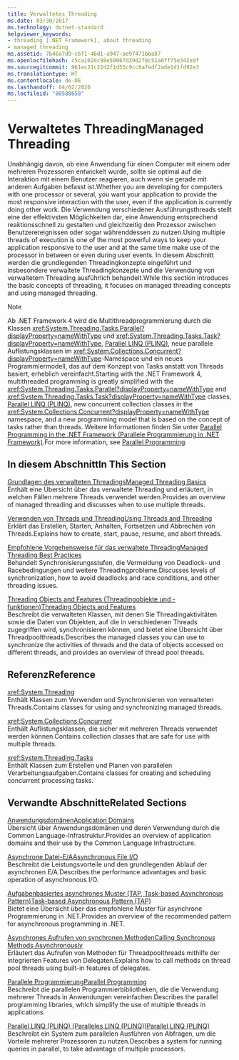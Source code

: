 ```yaml
---
title: Verwaltetes Threading
ms.date: 03/30/2017
ms.technology: dotnet-standard
helpviewer_keywords:
- threading [.NET Framework], about threading
- managed threading
ms.assetid: 7b46a7d9-c6f1-46d1-a947-ae97471bba87
ms.openlocfilehash: c5ca102dc98e50067d39d2f0c51a6ff75e342e9f
ms.sourcegitcommit: 961ec21c22d2f1d55c9cc8a7edf2ade1d1fd92e3
ms.translationtype: HT
ms.contentlocale: de-DE
ms.lasthandoff: 04/02/2020
ms.locfileid: "80588658"
---
```

# <a name="managed-threading"></a><span data-ttu-id="756e5-102">Verwaltetes Threading</span><span class="sxs-lookup"><span data-stu-id="756e5-102">Managed Threading</span></span>
<span data-ttu-id="756e5-103">Unabhängig davon, ob eine Anwendung für einen Computer mit einem oder mehreren Prozessoren entwickelt wurde, sollte sie optimal auf die Interaktion mit einem Benutzer reagieren, auch wenn sie gerade mit anderen Aufgaben befasst ist.</span><span class="sxs-lookup"><span data-stu-id="756e5-103">Whether you are developing for computers with one processor or several, you want your application to provide the most responsive interaction with the user, even if the application is currently doing other work.</span></span> <span data-ttu-id="756e5-104">Die Verwendung verschiedener Ausführungsthreads stellt eine der effektivsten Möglichkeiten dar, eine Anwendung entsprechend reaktionsschnell zu gestalten und gleichzeitig den Prozessor zwischen Benutzerereignissen oder sogar währenddessen zu nutzen.</span><span class="sxs-lookup"><span data-stu-id="756e5-104">Using multiple threads of execution is one of the most powerful ways to keep your application responsive to the user and at the same time make use of the processor in between or even during user events.</span></span> <span data-ttu-id="756e5-105">In diesem Abschnitt werden die grundlegenden Threadingkonzepte eingeführt und insbesondere verwaltete Threadingkonzepte und die Verwendung von verwaltetem Threading ausführlich behandelt.</span><span class="sxs-lookup"><span data-stu-id="756e5-105">While this section introduces the basic concepts of threading, it focuses on managed threading concepts and using managed threading.</span></span>  
  
> [!NOTE]
> <span data-ttu-id="756e5-106">Ab .NET Framework 4 wird die Multithreadprogrammierung durch die Klassen <xref:System.Threading.Tasks.Parallel?displayProperty=nameWithType> und <xref:System.Threading.Tasks.Task?displayProperty=nameWithType>, [Parallel LINQ (PLINQ)](../../../docs/standard/parallel-programming/introduction-to-plinq.md), neue parallele Auflistungsklassen im <xref:System.Collections.Concurrent?displayProperty=nameWithType>-Namespace und ein neues Programmiermodell, das auf dem Konzept von Tasks anstatt von Threads basiert, erheblich vereinfacht.</span><span class="sxs-lookup"><span data-stu-id="756e5-106">Starting with the .NET Framework 4, multithreaded programming is greatly simplified with the <xref:System.Threading.Tasks.Parallel?displayProperty=nameWithType> and <xref:System.Threading.Tasks.Task?displayProperty=nameWithType> classes, [Parallel LINQ (PLINQ)](../../../docs/standard/parallel-programming/introduction-to-plinq.md), new concurrent collection classes in the <xref:System.Collections.Concurrent?displayProperty=nameWithType> namespace, and a new programming model that is based on the concept of tasks rather than threads.</span></span> <span data-ttu-id="756e5-107">Weitere Informationen finden Sie unter [Parallel Programming in the .NET Framework (Parallele Programmierung in .NET Framework)](../../../docs/standard/parallel-programming/index.md).</span><span class="sxs-lookup"><span data-stu-id="756e5-107">For more information, see [Parallel Programming](../../../docs/standard/parallel-programming/index.md).</span></span>  
  
## <a name="in-this-section"></a><span data-ttu-id="756e5-108">In diesem Abschnitt</span><span class="sxs-lookup"><span data-stu-id="756e5-108">In This Section</span></span>  
 [<span data-ttu-id="756e5-109">Grundlagen des verwalteten Threadings</span><span class="sxs-lookup"><span data-stu-id="756e5-109">Managed Threading Basics</span></span>](../../../docs/standard/threading/managed-threading-basics.md)  
 <span data-ttu-id="756e5-110">Enthält eine Übersicht über das verwaltete Threading und erläutert, in welchen Fällen mehrere Threads verwendet werden.</span><span class="sxs-lookup"><span data-stu-id="756e5-110">Provides an overview of managed threading and discusses when to use multiple threads.</span></span>  
  
 [<span data-ttu-id="756e5-111">Verwenden von Threads und Threading</span><span class="sxs-lookup"><span data-stu-id="756e5-111">Using Threads and Threading</span></span>](../../../docs/standard/threading/using-threads-and-threading.md)  
 <span data-ttu-id="756e5-112">Erklärt das Erstellen, Starten, Anhalten, Fortsetzen und Abbrechen von Threads.</span><span class="sxs-lookup"><span data-stu-id="756e5-112">Explains how to create, start, pause, resume, and abort threads.</span></span>  
  
 [<span data-ttu-id="756e5-113">Empfohlene Vorgehensweise für das verwaltete Threading</span><span class="sxs-lookup"><span data-stu-id="756e5-113">Managed Threading Best Practices</span></span>](../../../docs/standard/threading/managed-threading-best-practices.md)  
 <span data-ttu-id="756e5-114">Behandelt Synchronisierungsstufen, die Vermeidung von Deadlock- und Racebedingungen und weitere Threadingprobleme.</span><span class="sxs-lookup"><span data-stu-id="756e5-114">Discusses levels of synchronization, how to avoid deadlocks and race conditions, and other threading issues.</span></span>  
  
 [<span data-ttu-id="756e5-115">Threading Objects and Features (Threadingobjekte und -funktionen)</span><span class="sxs-lookup"><span data-stu-id="756e5-115">Threading Objects and Features</span></span>](../../../docs/standard/threading/threading-objects-and-features.md)  
 <span data-ttu-id="756e5-116">Beschreibt die verwalteten Klassen, mit denen Sie Threadingaktivitäten sowie die Daten von Objekten, auf die in verschiedenen Threads zugegriffen wird, synchronisieren können, und bietet eine Übersicht über Threadpoolthreads.</span><span class="sxs-lookup"><span data-stu-id="756e5-116">Describes the managed classes you can use to synchronize the activities of threads and the data of objects accessed on different threads, and provides an overview of thread pool threads.</span></span>  
  
## <a name="reference"></a><span data-ttu-id="756e5-117">Referenz</span><span class="sxs-lookup"><span data-stu-id="756e5-117">Reference</span></span>  
 <xref:System.Threading>  
 <span data-ttu-id="756e5-118">Enthält Klassen zum Verwenden und Synchronisieren von verwalteten Threads.</span><span class="sxs-lookup"><span data-stu-id="756e5-118">Contains classes for using and synchronizing managed threads.</span></span>  
  
 <xref:System.Collections.Concurrent>  
 <span data-ttu-id="756e5-119">Enthält Auflistungsklassen, die sicher mit mehreren Threads verwendet werden können.</span><span class="sxs-lookup"><span data-stu-id="756e5-119">Contains collection classes that are safe for use with multiple threads.</span></span>  
  
 <xref:System.Threading.Tasks>  
 <span data-ttu-id="756e5-120">Enthält Klassen zum Erstellen und Planen von parallelen Verarbeitungsaufgaben.</span><span class="sxs-lookup"><span data-stu-id="756e5-120">Contains classes for creating and scheduling concurrent processing tasks.</span></span>  
  
## <a name="related-sections"></a><span data-ttu-id="756e5-121">Verwandte Abschnitte</span><span class="sxs-lookup"><span data-stu-id="756e5-121">Related Sections</span></span>  
 [<span data-ttu-id="756e5-122">Anwendungsdomänen</span><span class="sxs-lookup"><span data-stu-id="756e5-122">Application Domains</span></span>](../../../docs/framework/app-domains/application-domains.md)  
 <span data-ttu-id="756e5-123">Übersicht über Anwendungsdomänen und deren Verwendung durch die Common Language-Infrastruktur.</span><span class="sxs-lookup"><span data-stu-id="756e5-123">Provides an overview of application domains and their use by the Common Language Infrastructure.</span></span>  
  
 [<span data-ttu-id="756e5-124">Asynchrone Datei-E/A</span><span class="sxs-lookup"><span data-stu-id="756e5-124">Asynchronous File I/O</span></span>](../../../docs/standard/io/asynchronous-file-i-o.md)  
 <span data-ttu-id="756e5-125">Beschreibt die Leistungsvorteile und den grundlegenden Ablauf der asynchronen E/A.</span><span class="sxs-lookup"><span data-stu-id="756e5-125">Describes the performance advantages and basic operation of asynchronous I/O.</span></span>  
  
 [<span data-ttu-id="756e5-126">Aufgabenbasiertes asynchrones Muster (TAP, Task-based Asynchronous Pattern)</span><span class="sxs-lookup"><span data-stu-id="756e5-126">Task-based Asynchronous Pattern (TAP)</span></span>](../../../docs/standard/asynchronous-programming-patterns/task-based-asynchronous-pattern-tap.md)  
 <span data-ttu-id="756e5-127">Bietet eine Übersicht über das empfohlene Muster für asynchrone Programmierung in .NET.</span><span class="sxs-lookup"><span data-stu-id="756e5-127">Provides an overview of the recommended pattern for asynchronous programming in .NET.</span></span>  
  
 [<span data-ttu-id="756e5-128">Asynchrones Aufrufen von synchronen Methoden</span><span class="sxs-lookup"><span data-stu-id="756e5-128">Calling Synchronous Methods Asynchronously</span></span>](../../../docs/standard/asynchronous-programming-patterns/calling-synchronous-methods-asynchronously.md)  
 <span data-ttu-id="756e5-129">Erläutert das Aufrufen von Methoden für Threadpoolthreads mithilfe der integrierten Features von Delegaten.</span><span class="sxs-lookup"><span data-stu-id="756e5-129">Explains how to call methods on thread pool threads using built-in features of delegates.</span></span>  
  
 [<span data-ttu-id="756e5-130">Parallele Programmierung</span><span class="sxs-lookup"><span data-stu-id="756e5-130">Parallel Programming</span></span>](../../../docs/standard/parallel-programming/index.md)  
 <span data-ttu-id="756e5-131">Beschreibt die parallelen Programmierbibliotheken, die die Verwendung mehrerer Threads in Anwendungen vereinfachen.</span><span class="sxs-lookup"><span data-stu-id="756e5-131">Describes the parallel programming libraries, which simplify the use of multiple threads in applications.</span></span>  
  
 [<span data-ttu-id="756e5-132">Parallel LINQ (PLINQ) (Paralleles LINQ (PLINQ))</span><span class="sxs-lookup"><span data-stu-id="756e5-132">Parallel LINQ (PLINQ)</span></span>](../../../docs/standard/parallel-programming/introduction-to-plinq.md)  
 <span data-ttu-id="756e5-133">Beschreibt ein System zum parallelen Ausführen von Abfragen, um die Vorteile mehrerer Prozessoren zu nutzen.</span><span class="sxs-lookup"><span data-stu-id="756e5-133">Describes a system for running queries in parallel, to take advantage of multiple processors.</span></span>
